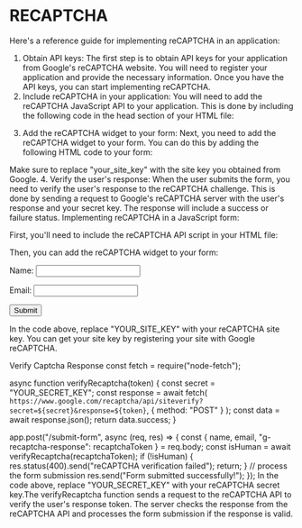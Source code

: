 # RECAPTCHA
Here's a reference guide for implementing reCAPTCHA in an application:
1.	Obtain API keys: The first step is to obtain API keys for your application from Google's reCAPTCHA website. You will need to register your application and provide the necessary information. Once you have the API keys, you can start implementing reCAPTCHA.
2.	Include reCAPTCHA in your application: You will need to add the reCAPTCHA JavaScript API to your application. This is done by including the following code in the head section of your HTML file:
<script src="https://www.google.com/recaptcha/api.js" async defer></script> 
3.	Add the reCAPTCHA widget to your form: Next, you need to add the reCAPTCHA widget to your form. You can do this by adding the following HTML code to your form:
<div class="g-recaptcha" data-sitekey="your_site_key"></div> 
Make sure to replace "your_site_key" with the site key you obtained from Google.
4.	Verify the user's response: When the user submits the form, you need to verify the user's response to the reCAPTCHA challenge. This is done by sending a request to Google's reCAPTCHA server with the user's response and your secret key. The response will include a success or failure status.
Implementing reCAPTCHA in a JavaScript form:

First, you'll need to include the reCAPTCHA API script in your HTML file:
<!-- Load the reCAPTCHA API script -->
<script src="https://www.google.com/recaptcha/api.js" async defer></script>
Then, you can add the reCAPTCHA widget to your form:
<!-- Add the reCAPTCHA widget to your form -->
<form action="/submit-form" method="post">
  <label for="name">Name:</label>
  <input type="text" id="name" name="name" required>

  <label for="email">Email:</label>
  <input type="email" id="email" name="email" required>

  <!-- Add the reCAPTCHA widget -->
  <div class="g-recaptcha" data-sitekey="YOUR_SITE_KEY"></div>

  <button type="submit">Submit</button>
</form>
In the code above, replace "YOUR_SITE_KEY" with your reCAPTCHA site key. You can get your site key by registering your site with Google reCAPTCHA.

Verify Captcha Response
const fetch = require("node-fetch");

async function verifyRecaptcha(token) {
  const secret = "YOUR_SECRET_KEY";
  const response = await fetch(
    `https://www.google.com/recaptcha/api/siteverify?secret=${secret}&response=${token}`,
    { method: "POST" }
  );
  const data = await response.json();
  return data.success;
}

app.post("/submit-form", async (req, res) => {
  const { name, email, "g-recaptcha-response": recaptchaToken } = req.body;
  const isHuman = await verifyRecaptcha(recaptchaToken);
  if (!isHuman) {
    res.status(400).send("reCAPTCHA verification failed");
    return;
  }
  // process the form submission
  res.send("Form submitted successfully!");
});
In the code above, replace "YOUR_SECRET_KEY" with your reCAPTCHA secret key.The verifyRecaptcha function sends a request to the reCAPTCHA API to verify the user's response token. The server checks the response from the reCAPTCHA API and processes the form submission if the response is valid.
